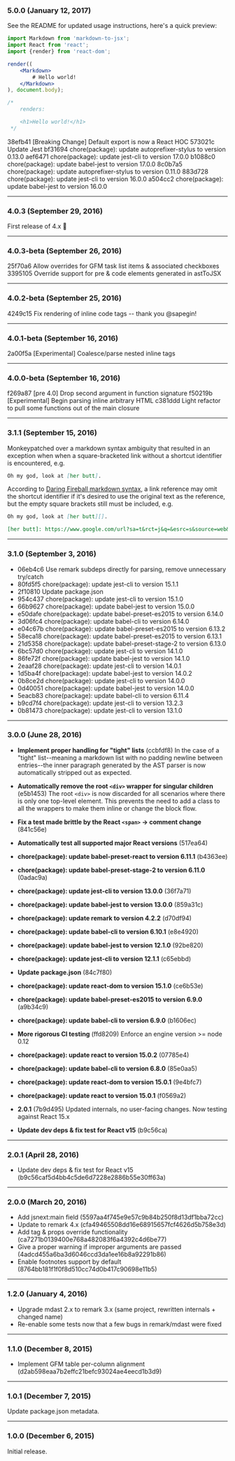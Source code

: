 ### 5.0.0 (January 12, 2017)

See the README for updated usage instructions, here's a quick preview:

```jsx
import Markdown from 'markdown-to-jsx';
import React from 'react';
import {render} from 'react-dom';

render((
    <Markdown>
        # Hello world!
    </Markdown>
), document.body);

/*
    renders:

    <h1>Hello world!</h1>
 */
```

38efb41 [Breaking Change] Default export is now a React HOC
573021c Update Jest
bf31694 chore(package): update autoprefixer-stylus to version 0.13.0
aef6471 chore(package): update jest-cli to version 17.0.0
b1088c0 chore(package): update babel-jest to version 17.0.0
8c0b7a5 chore(package): update autoprefixer-stylus to version 0.11.0
883d728 chore(package): update jest-cli to version 16.0.0
a504cc2 chore(package): update babel-jest to version 16.0.0

---

### 4.0.3 (September 29, 2016)

First release of 4.x :tada:

---

### 4.0.3-beta (September 26, 2016)

25f70a6 Allow overrides for GFM task list items & associated checkboxes
3395105 Override support for pre & code elements generated in astToJSX

---

### 4.0.2-beta (September 25, 2016)

4249c15 Fix rendering of inline code tags -- thank you @sapegin!

---

### 4.0.1-beta (September 16, 2016)

2a00f5a [Experimental] Coalesce/parse nested inline tags

---

### 4.0.0-beta (September 16, 2016)

f269a87 [pre 4.0] Drop second argument in function signature
f50219b [Experimental] Begin parsing inline arbitrary HTML
c381ddd Light refactor to pull some functions out of the main closure

---

### 3.1.1 (September 15, 2016)

Monkeypatched over a markdown syntax ambiguity that resulted in an exception when when a square-bracketed link without a shortcut identifier is encountered, e.g.

```md
Oh my god, look at [her butt].
```

According to [Daring Fireball markdown syntax](https://daringfireball.net/projects/markdown/syntax#link), a link reference may omit the shortcut identifier if it's desired to use the original text as the reference, but the empty square brackets still must be included, e.g.

```md
Oh my god, look at [her butt][].

[her butt]: https://www.google.com/url?sa=t&rct=j&q=&esrc=s&source=web&cd=1&cad=rja&uact=8&ved=0ahUKEwjxjMnL2JLPAhXKQCYKHfFVAR0QyCkIITAA&url=https%3A%2F%2Fwww.youtube.com%2Fwatch%3Fv%3DLDZX4ooRsWs&usg=AFQjCNHb65jFtOPwGi7HZITW5qJ2PBlURA
```

---

### 3.1.0 (September 3, 2016)

- 06eb4c6 Use remark subdeps directly for parsing, remove unnecessary try/catch
- 80fd5f5 chore(package): update jest-cli to version 15.1.1
- 2f10810 Update package.json
- 954c437 chore(package): update jest-cli to version 15.1.0
- 66b9627 chore(package): update babel-jest to version 15.0.0
- e50dafe chore(package): update babel-preset-es2015 to version 6.14.0
- 3d06fc4 chore(package): update babel-cli to version 6.14.0
- e04c67b chore(package): update babel-preset-es2015 to version 6.13.2
- 58eca18 chore(package): update babel-preset-es2015 to version 6.13.1
- 21d5358 chore(package): update babel-preset-stage-2 to version 6.13.0
- 6bc57d0 chore(package): update jest-cli to version 14.1.0
- 86fe72f chore(package): update babel-jest to version 14.1.0
- 2eaaf28 chore(package): update jest-cli to version 14.0.1
- 1d5ba4f chore(package): update babel-jest to version 14.0.2
- 0b8ce2d chore(package): update jest-cli to version 14.0.0
- 0d40051 chore(package): update babel-jest to version 14.0.0
- 5eacb83 chore(package): update babel-cli to version 6.11.4
- b9cd7f4 chore(package): update jest-cli to version 13.2.3
- 0b81473 chore(package): update jest-cli to version 13.1.0

---

### 3.0.0 (June 28, 2016)

- __Implement proper handling for "tight" lists__ (ccbfdf8) In the case of a "tight" list--meaning a markdown list with no padding newline between entries--the inner paragraph generated by the AST parser is now automatically stripped out as expected.

- __Automatically remove the root `<div>` wrapper for singular children__ (e5b1453) The root `<div>` is now discarded for all scenarios where there is only one top-level element. This prevents the need to add a class to all the wrappers to make them inline or change the block flow.

- __Fix a test made brittle by the React `<span>` -> comment change__ (841c56e)
- __Automatically test all supported major React versions__ (517ea64)
- __chore(package): update babel-preset-react to version 6.11.1__ (b4363ee)
- __chore(package): update babel-preset-stage-2 to version 6.11.0__ (0adac9a)
- __chore(package): update jest-cli to version 13.0.0__ (36f7a71)
- __chore(package): update babel-jest to version 13.0.0__ (859a31c)
- __chore(package): update remark to version 4.2.2__ (d70df94)
- __chore(package): update babel-cli to version 6.10.1__ (e8e4920)
- __chore(package): update babel-jest to version 12.1.0__ (92be820)
- __chore(package): update jest-cli to version 12.1.1__ (c65ebbd)
- __Update package.json__ (84c7f80)
- __chore(package): update react-dom to version 15.1.0__ (ce6b53e)
- __chore(package): update babel-preset-es2015 to version 6.9.0__ (a9b34c9)
- __chore(package): update babel-cli to version 6.9.0__ (b1606ec)
- __More rigorous CI testing__ (ffd8209) Enforce an engine version >= node 0.12
- __chore(package): update react to version 15.0.2__ (07785e4)
- __chore(package): update babel-cli to version 6.8.0__ (85e0aa5)
- __chore(package): update react-dom to version 15.0.1__ (9e4bfc7)
- __chore(package): update react to version 15.0.1__ (f0569a2)
- __2.0.1__ (7b9d495) Updated internals, no user-facing changes. Now testing against React 15.x
- __Update dev deps & fix test for React v15__ (b9c56ca)

---

### 2.0.1 (April 28, 2016)

- Update dev deps & fix test for React v15 (b9c56caf5d4bb4c5de6d7228e2886b55e30ff63a)

---

### 2.0.0 (March 20, 2016)

- Add jsnext:main field (5597aa4f745e9e57c9b84b250f8d13df1bba72cc)
- Update to remark 4.x (cfa49465508dd16e68915657fcf4626d5b758e3d)
- Add tag & props override functionality (ca7271b0139400e768a482083f6a4392c4d6be77)
- Give a proper warning if improper arguments are passed (4adcd455a6ba3d6046ccd3da1ee16b8a92291b86)
- Enable footnotes support by default (8764bb181f1f0f8d510cc74d0b417c90698e11b5)

---

### 1.2.0 (January 4, 2016)

- Upgrade mdast 2.x to remark 3.x (same project, rewritten internals + changed name)
- Re-enable some tests now that a few bugs in remark/mdast were fixed

---

### 1.1.0 (December 8, 2015)

- Implement GFM table per-column alignment (d2ab598eaa7b2effc21befc93024ae4eecd1b3d9)

---

### 1.0.1 (December 7, 2015)

Update package.json metadata.

---

### 1.0.0 (December 6, 2015)

Initial release.
